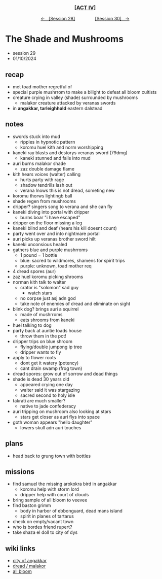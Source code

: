 <div align="center">
  <h3 align="center"><a href="https://github.com/h-griffin/dnd-notes/blob/main/grimmhaus/act-II" >[ACT IV]</a></h3>
  <p align="center">
    <a href="https://github.com/h-griffin/dnd-notes/blob/main/grimmhaus/act-IV/24-01-02.md" >&larr; &nbsp; [Session 28]</a>
    &nbsp;&nbsp;&nbsp;&nbsp;&nbsp;&nbsp;&nbsp;&nbsp;&nbsp;&nbsp;&nbsp;&nbsp;&nbsp;&nbsp;
    <a href="https://github.com/h-griffin/dnd-notes/blob/main/grimmhaus/act-IV/24-01-17.md" >[Session 30] &nbsp; &rarr;</a>
  </p>
</div>

# The Shade and Mushrooms
- session 29
- 01/10/2024

## recap
- met toad mother regretful of
- special purple mushrrom to make a bllight to defeat all bloom cultists
- creature crying in valley (shade) surrounded by mushrooms
    - malakor creature attacked by veranas swords
- in **angakkar, tarleighhold** eastern dalstead

## notes  
- swords stuck into mud
    - ripples in hypnotic pattern
    - koromu huel kith and norm worshipping
- kaneki ray blasts and destorys veranas sword (79dmg)
    - kaneki stunned and falls into mud
- auri burns malakor shade
    - zaz double damage flame
- kith hears voices (walter) calling
    - hurts party with rage
    - shadow tendrills lash out
    - verana lnows this is not dread, someting new
- koromu thorws lightingb ball
- shade regen from mushrooms
- dripper? singers song to verana and she can fly
- kaneki diving into portal with dripper
    - burns boar "i have escaped"
- dripper on the floor missing a leg
- kaneki blind and deaf (hears his kill doesnt count)
- party went over and into nightmare portal
- auri picks up veranas brother sword hilt
- kaneki unconsious healed
- gathers blue and purple mushrroms
    - 1 pound = 1 bottle
    - blue: sacred to wildmores, shamens for spirit trips
    - purple: unknown, toad mother req
- 4 dread spores (aur)
- zaz huel koromu picking shrooms
- norman kith talk to walter
    - crator is "solomon" sad guy
        - watch stars
    - no corpse just asj adn god
    - take note of enemies of dread and eliminate on sight
- blink dog? brings auri a squirrel
    - made of mushrroms
    - eats shrooms from kaneki
- huel talking to dog
- party back at auntie toads house
    - throw them in the pot!
- dripper trips on blue shroom
    - flying/double jumpong ip tree
    - dripper wants to fly
- apply to flower roots
    - dont get it watery (potency)
    - cant drain swamp (frog town)
- dread spores: grow out of sorrow and dead things
- shade is dead 30 years old
    - appeared crying one day
    - walter said it was stargazing
    - sacred second to holy isle
- takrati are much smaller?
    - native to jade confederacy
- auri tripping on mushroom also looking at stars
    - stars get closer as auri flys into space
- goth woman appears "hello daughter"
    - lowers skull adn auri touches

## plans
- head back to grung town with bottles

## missions
- find samuel the missing arokokra bird in angakkar
    - koromu help with storm lord
    - dripper help with court of clouds
- bring sample of all bloom to veevee
- find baston grimm
    - body in harbor of ebbonguard, dead mans island
    - spirit in planes of tartarus
- check on empty/vacant town
- who is bordes friend rupert?
- take shaza el doll to city of dys

## wiki links
- [city of angakkar](../lore.md#city-of-angakkar-tarleigh-hold-eastern-dalstead)
- [dread / malakor](../lore.md#dread)
- [all bloom](../lore.md#all-bloom)
